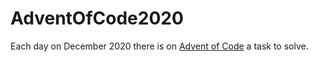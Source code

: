 # AdventOfCode2020

Each day on December 2020 there is on <a href="https://adventofcode.com/" target="_blank" rel="noreferrer">Advent of Code</a> a task to solve. 
